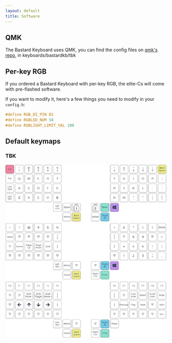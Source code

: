 ```yaml
---
layout: default
title: Software
---
```


## QMK

The Bastard Keyboard uses QMK, you can find the config files on [qmk's repo](https://github.com/qmk/qmk_firmware), in keyboards/bastardkb/tbk

## Per-key RGB

If you ordered a Bastard Keyboard with per-key RGB, the elite-Cs will come with pre-flashed software.

If you want to modify it, here's a few things you need to modify in your `config.h`:

```h
#define RGB_DI_PIN D2
#define RGBLED_NUM 58
#define RGBLIGHT_LIMIT_VAL 100
```

## Default keymaps

### TBK

![](./images/keymaps/tbk/1.JPG)
![](./images/keymaps/tbk/2.JPG)
![](./images/keymaps/tbk/3.JPG)


